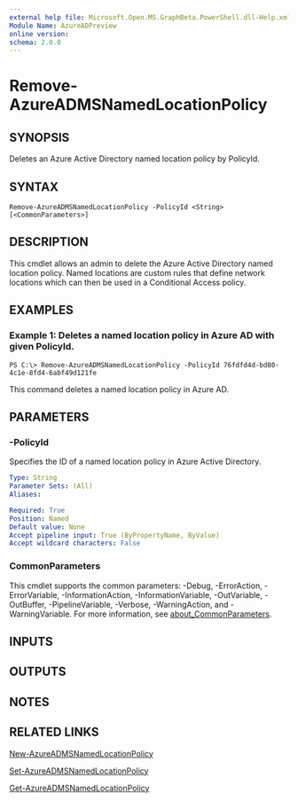 ```yaml
---
external help file: Microsoft.Open.MS.GraphBeta.PowerShell.dll-Help.xml
Module Name: AzureADPreview
online version:
schema: 2.0.0
---
```


# Remove-AzureADMSNamedLocationPolicy

## SYNOPSIS
Deletes an Azure Active Directory named location policy by PolicyId.

## SYNTAX

```
Remove-AzureADMSNamedLocationPolicy -PolicyId <String> [<CommonParameters>]
```

## DESCRIPTION
This cmdlet allows an admin to delete the Azure Active Directory named location policy.
Named locations are custom rules that define network locations which can then be used in a Conditional Access policy.

## EXAMPLES

### Example 1: Deletes a named location policy in Azure AD with given PolicyId.
```
PS C:\> Remove-AzureADMSNamedLocationPolicy -PolicyId 76fdfd4d-bd80-4c1e-8fd4-6abf49d121fe
```

This command deletes a named location policy in Azure AD.

## PARAMETERS

### -PolicyId
Specifies the ID of a named location policy in Azure Active Directory.

```yaml
Type: String
Parameter Sets: (All)
Aliases:

Required: True
Position: Named
Default value: None
Accept pipeline input: True (ByPropertyName, ByValue)
Accept wildcard characters: False
```

### CommonParameters
This cmdlet supports the common parameters: -Debug, -ErrorAction, -ErrorVariable, -InformationAction, -InformationVariable, -OutVariable, -OutBuffer, -PipelineVariable, -Verbose, -WarningAction, and -WarningVariable. For more information, see [about_CommonParameters](http://go.microsoft.com/fwlink/?LinkID=113216).

## INPUTS

## OUTPUTS

## NOTES
## RELATED LINKS

[New-AzureADMSNamedLocationPolicy]()

[Set-AzureADMSNamedLocationPolicy]()

[Get-AzureADMSNamedLocationPolicy]()
